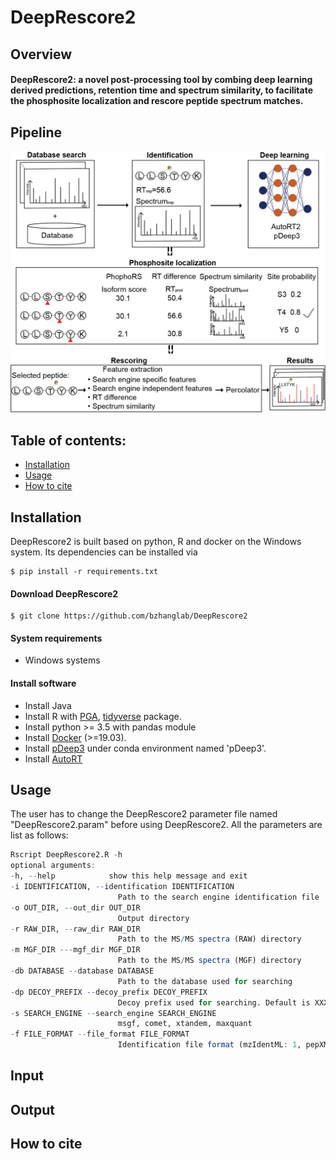 # DeepRescore2

## Overview

#### DeepRescore2: a novel post-processing tool by combing deep learning derived predictions, retention time and spectrum similarity, to facilitate the phosphosite localization and rescore peptide spectrum matches. 


## Pipeline

![DeepRescore2 pipeline](Images/Figure1.png)

## Table of contents:

- [Installation](#Installation)
- [Usage](#Usage)
- [How to cite](#How-to-cite)

## Installation
DeepRescore2 is built based on python, R and docker on the Windows system. Its dependencies can be installed via
```shell
$ pip install -r requirements.txt
```

#### Download DeepRescore2

```shell
$ git clone https://github.com/bzhanglab/DeepRescore2
```

#### System requirements

* Windows systems

#### Install software

* Install Java
* Install R with [PGA](https://github.com/wenbostar/PGA), [tidyverse](https://www.tidyverse.org/packages/) package.
* Install python >= 3.5 with pandas module
* Install [Docker](https://docs.docker.com/install/) (>=19.03).
* Install [pDeep3](https://github.com/pFindStudio/pDeep3) under conda environment named 'pDeep3'.
* Install [AutoRT](https://github.com/bzhanglab/AutoRT)


## Usage

The user has to change the DeepRescore2 parameter file named "DeepRescore2.param" before using DeepRescore2. All the parameters are list as follows:
```R
Rscript DeepRescore2.R -h
optional arguments:
-h, --help            show this help message and exit
-i IDENTIFICATION, --identification IDENTIFICATION
                        Path to the search engine identification file
-o OUT_DIR, --out_dir OUT_DIR
                        Output directory
-r RAW_DIR, --raw_dir RAW_DIR
                        Path to the MS/MS spectra (RAW) directory
-m MGF_DIR ---mgf_dir MGF_DIR
                        Path to the MS/MS spectra (MGF) directory
-db DATABASE --database DATABASE
                        Path to the database used for searching
-dp DECOY_PREFIX --decoy_prefix DECOY_PREFIX
                        Decoy prefix used for searching. Default is XXX_
-s SEARCH_ENGINE --search_engine SEARCH_ENGINE
                        msgf, comet, xtandem, maxquant
-f FILE_FORMAT --file_format FILE_FORMAT
                        Identification file format (mzIdentML: 1, pepXML: 2, proBAM: 3, txt: 4, maxQuant: 5, TIC: 6)
```

## Input

## Output

## How to cite

